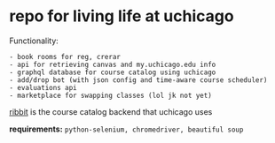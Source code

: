 # repo for living life at uchicago

Functionality:

    - book rooms for reg, crerar
    - api for retrieving canvas and my.uchicago.edu info
    - graphql database for course catalog using uchicago
    - add/drop bot (with json config and time-aware course scheduler)
    - evaluations api 
    - marketplace for swapping classes (lol jk not yet)

[ribbit][1] is the course catalog backend that uchicago uses

[1]: http://collegecatalog.uchicago.edu/ribbit/index.cgi?page=getcourse.rjs&code=CMSC%2015100

**requirements:** `python-selenium, chromedriver, beautiful soup`
